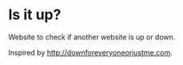 # Is it up?

Website to check if another website is up or down.

Inspired by http://downforeveryoneorjustme.com.
